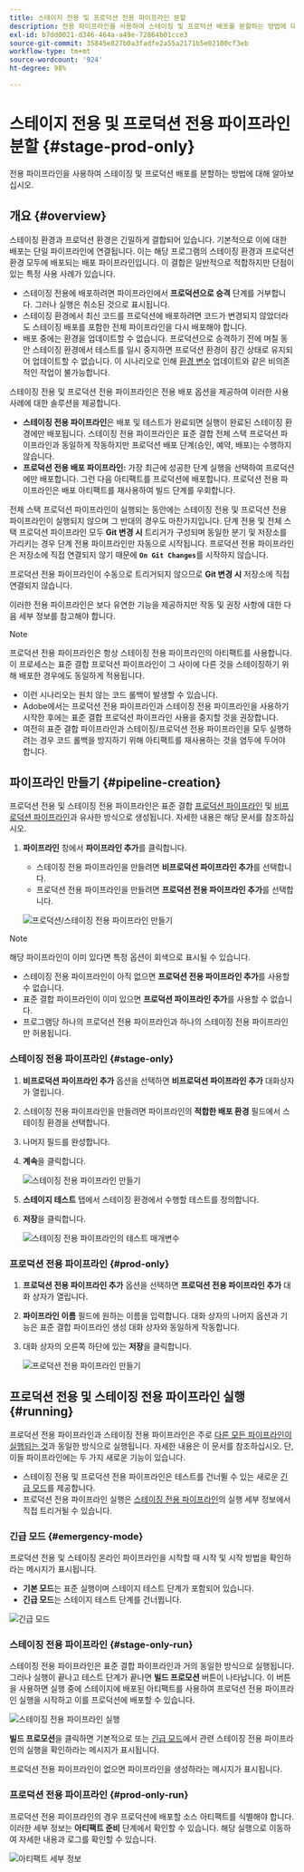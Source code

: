 ```yaml
---
title: 스테이지 전용 및 프로덕션 전용 파이프라인 분할
description: 전용 파이프라인을 사용하여 스테이징 및 프로덕션 배포를 분할하는 방법에 대해 알아보십시오.
exl-id: b7dd0021-d346-464a-a49e-72864b01cce3
source-git-commit: 35845e827b0a3fadfe2a55a2171b5e02100cf3eb
workflow-type: tm+mt
source-wordcount: '924'
ht-degree: 98%

---
```


# 스테이지 전용 및 프로덕션 전용 파이프라인 분할 {#stage-prod-only}

전용 파이프라인을 사용하여 스테이징 및 프로덕션 배포를 분할하는 방법에 대해 알아보십시오.

## 개요 {#overview}

스테이징 환경과 프로덕션 환경은 긴밀하게 결합되어 있습니다. 기본적으로 이에 대한 배포는 단일 파이프라인에 연결됩니다. 이는 해당 프로그램의 스테이징 환경과 프로덕션 환경 모두에 배포되는 배포 파이프라인입니다. 이 결합은 일반적으로 적합하지만 단점이 있는 특정 사용 사례가 있습니다.

* 스테이징 전용에 배포하려면 파이프라인에서 **프로덕션으로 승격** 단계를 거부합니다. 그러나 실행은 취소된 것으로 표시됩니다.
* 스테이징 환경에서 최신 코드를 프로덕션에 배포하려면 코드가 변경되지 않았더라도 스테이징 배포를 포함한 전체 파이프라인을 다시 배포해야 합니다.
* 배포 중에는 환경을 업데이트할 수 없습니다. 프로덕션으로 승격하기 전에 며칠 동안 스테이징 환경에서 테스트를 일시 중지하면 프로덕션 환경이 잠긴 상태로 유지되어 업데이트할 수 없습니다. 이 시나리오로 인해 [환경 변수](/help/getting-started/build-environment.md#environment-variables) 업데이트와 같은 비의존적인 작업이 불가능합니다.

스테이징 전용 및 프로덕션 전용 파이프라인은 전용 배포 옵션을 제공하여 이러한 사용 사례에 대한 솔루션을 제공합니다.

* **스테이징 전용 파이프라인**&#x200B;은 배포 및 테스트가 완료되면 실행이 완료된 스테이징 환경에만 배포됩니다. 스테이징 전용 파이프라인은 표준 결합 전체 스택 프로덕션 파이프라인과 동일하게 작동하지만 프로덕션 배포 단계(승인, 예약, 배포)는 수행하지 않습니다.
* **프로덕션 전용 배포 파이프라인:** 가장 최근에 성공한 단계 실행을 선택하여 프로덕션에만 배포합니다. 그런 다음 아티팩트를 프로덕션에 배포합니다. 프로덕션 전용 파이프라인은 배포 아티팩트를 재사용하여 빌드 단계를 우회합니다.

전체 스택 프로덕션 파이프라인이 실행되는 동안에는 스테이징 전용 및 프로덕션 전용 파이프라인이 실행되지 않으며 그 반대의 경우도 마찬가지입니다. 단계 전용 및 전체 스택 프로덕션 파이프라인 모두 **Git 변경 시** 트리거가 구성되며 동일한 분기 및 저장소를 가리키는 경우 단계 전용 파이프라인만 자동으로 시작됩니다. 프로덕션 전용 파이프라인은 저장소에 직접 연결되지 않기 때문에 **`On Git Changes`**&#x200B;를 시작하지 않습니다.

프로덕션 전용 파이프라인이 수동으로 트리거되지 않으므로 **Git 변경 시** 저장소에 직접 연결되지 않습니다.

이러한 전용 파이프라인은 보다 유연한 기능을 제공하지만 작동 및 권장 사항에 대한 다음 세부 정보를 참고해야 합니다.

>[!NOTE]
>
>프로덕션 전용 파이프라인은 항상 스테이징 전용 파이프라인의 아티팩트를 사용합니다. 이 프로세스는 표준 결합 프로덕션 파이프라인이 그 사이에 다른 것을 스테이징하기 위해 배포한 경우에도 동일하게 적용됩니다.
>
>* 이런 시나리오는 원치 않는 코드 롤백이 발생할 수 있습니다.
>* Adobe에서는 프로덕션 전용 파이프라인과 스테이징 전용 파이프라인을 사용하기 시작한 후에는 표준 결합 프로덕션 파이프라인 사용을 중지할 것을 권장합니다.
>* 여전히 표준 결합 파이프라인과 스테이징/프로덕션 전용 파이프라인을 모두 실행하려는 경우 코드 롤백을 방지하기 위해 아티팩트를 재사용하는 것을 염두에 두어야 합니다.

## 파이프라인 만들기 {#pipeline-creation}

프로덕션 전용 및 스테이징 전용 파이프라인은 표준 결합 [프로덕션 파이프라인](/help/using/production-pipelines.md) 및 [비프로덕션 파이프라인](/help/using/non-production-pipelines.md)과 유사한 방식으로 생성됩니다. 자세한 내용은 해당 문서를 참조하십시오.

1. **파이프라인** 창에서 **파이프라인 추가**&#x200B;를 클릭합니다.

   * 스테이징 전용 파이프라인을 만들려면 **비프로덕션 파이프라인 추가**&#x200B;를 선택합니다.
   * 프로덕션 전용 파이프라인을 만들려면 **프로덕션 전용 파이프라인 추가**&#x200B;를 선택합니다.

   ![프로덕션/스테이징 전용 파이프라인 만들기](/help/assets/configure-pipelines/prod-stage-pipelines.png)

>[!NOTE]
>
>해당 파이프라인이 이미 있다면 특정 옵션이 회색으로 표시될 수 있습니다.
>
>* 스테이징 전용 파이프라인이 아직 없으면 **프로덕션 전용 파이프라인 추가**&#x200B;를 사용할 수 없습니다.
>* 표준 결합 파이프라인이 이미 있으면 **프로덕션 파이프라인 추가**&#x200B;를 사용할 수 없습니다.
>* 프로그램당 하나의 프로덕션 전용 파이프라인과 하나의 스테이징 전용 파이프라인만 허용됩니다.

### 스테이징 전용 파이프라인 {#stage-only}

1. **비프로덕션 파이프라인 추가** 옵션을 선택하면 **비프로덕션 파이프라인 추가** 대화상자가 열립니다.
1. 스테이징 전용 파이프라인을 만들려면 파이프라인의 **적합한 배포 환경** 필드에서 스테이징 환경을 선택합니다.
1. 나머지 필드를 완성합니다.
1. **계속**&#x200B;을 클릭합니다.

   ![스테이징 전용 파이프라인 만들기](/help/assets/configure-pipelines/stage-only.png)

1. **스테이지 테스트** 탭에서 스테이징 환경에서 수행할 테스트를 정의합니다.
1. **저장**&#x200B;을 클릭합니다.

   ![스테이징 전용 파이프라인의 테스트 매개변수](/help/assets/configure-pipelines/stage-only-test.png)

### 프로덕션 전용 파이프라인 {#prod-only}

1. **프로덕션 전용 파이프라인 추가** 옵션을 선택하면 **프로덕션 전용 파이프라인 추가** 대화 상자가 열립니다.
1. **파이프라인 이름** 필드에 원하는 이름을 입력합니다. 대화 상자의 나머지 옵션과 기능은 표준 결합 파이프라인 생성 대화 상자와 동일하게 작동합니다.
1. 대화 상자의 오른쪽 하단에 있는 **저장**&#x200B;을 클릭합니다.

   ![프로덕션 전용 파이프라인 만들기](/help/assets/configure-pipelines/prod-only-pipeline.png)

## 프로덕션 전용 및 스테이징 전용 파이프라인 실행 {#running}

프로덕션 전용 파이프라인과 스테이징 전용 파이프라인은 주로 [다른 모든 파이프라인이 실행되는 것](/help/using/managing-pipelines.md#running-pipelines)과 동일한 방식으로 실행됩니다. 자세한 내용은 이 문서를 참조하십시오. 단, 이들 파이프라인에는 두 가지 새로운 기능이 있습니다.

* 스테이징 전용 및 프로덕션 전용 파이프라인은 테스트를 건너뛸 수 있는 새로운 [긴급 모드](#emergency-mode)를 제공합니다.
* 프로덕션 전용 파이프라인 실행은 [스테이징 전용 파이프라인](#stage-only-run)의 실행 세부 정보에서 직접 트리거될 수 있습니다.

### 긴급 모드 {#emergency-mode}

프로덕션 전용 및 스테이징 온라인 파이프라인을 시작할 때 시작 및 시작 방법을 확인하라는 메시지가 표시됩니다.

* **기본 모드**&#x200B;는 표준 실행이며 스테이지 테스트 단계가 포함되어 있습니다.
* **긴급 모드**&#x200B;는 스테이지 테스트 단계를 건너뜁니다.

![긴급 모드](/help/assets/configure-pipelines/emergency-mode.png)

### 스테이징 전용 파이프라인 {#stage-only-run}

스테이징 전용 파이프라인은 표준 결합 파이프라인과 거의 동일한 방식으로 실행됩니다. 그러나 실행이 끝나고 테스트 단계가 끝나면 **빌드 프로모션** 버튼이 나타납니다. 이 버튼을 사용하면 실행 중에 스테이지에 배포된 아티팩트를 사용하여 프로덕션 전용 파이프라인 실행을 시작하고 이를 프로덕션에 배포할 수 있습니다.

![스테이징 전용 파이프라인 실행](/help/assets/configure-pipelines/stage-only-pipeline-run.png)

**빌드 프로모션**&#x200B;을 클릭하면 기본적으로 또는 [긴급 모드](#emergency-mode)에서 관련 스테이징 전용 파이프라인의 실행을 확인하라는 메시지가 표시됩니다.

프로덕션 전용 파이프라인이 없으면 파이프라인을 생성하라는 메시지가 표시됩니다.

### 프로덕션 전용 파이프라인 {#prod-only-run}

프로덕션 전용 파이프라인의 경우 프로덕션에 배포할 소스 아티팩트를 식별해야 합니다. 이러한 세부 정보는 **아티팩트 준비** 단계에서 확인할 수 있습니다. 해당 실행으로 이동하여 자세한 내용과 로그를 확인할 수 있습니다.

![아티팩트 세부 정보](/help/assets/configure-pipelines/prod-only-pipeline-run.png)

